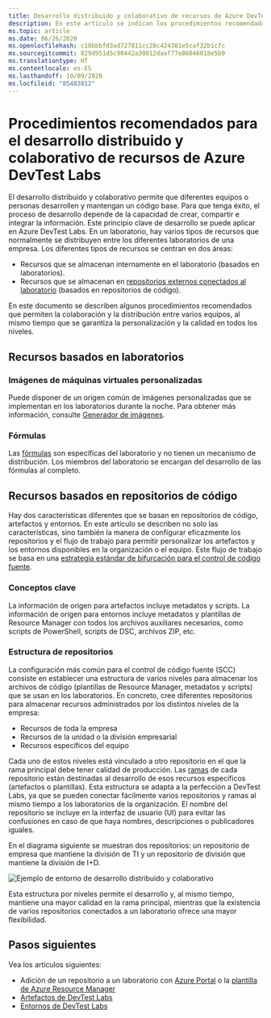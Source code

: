 ```yaml
---
title: Desarrollo distribuido y colaborativo de recursos de Azure DevTest Labs
description: En este artículo se indican los procedimientos recomendados para establecer un entorno de desarrollo distribuido y colaborativo para desarrollar recursos de DevTest Labs.
ms.topic: article
ms.date: 06/26/2020
ms.openlocfilehash: c18bbbfd3ad727811cc28c424381e5caf32b1cfc
ms.sourcegitcommit: 829d951d5c90442a38012daaf77e86046018e5b9
ms.translationtype: HT
ms.contentlocale: es-ES
ms.lasthandoff: 10/09/2020
ms.locfileid: "85483812"
---
```

# <a name="best-practices-for-distributed-and-collaborative-development-of-azure-devtest-labs-resources"></a>Procedimientos recomendados para el desarrollo distribuido y colaborativo de recursos de Azure DevTest Labs
El desarrollo distribuido y colaborativo permite que diferentes equipos o personas desarrollen y mantengan un código base. Para que tenga éxito, el proceso de desarrollo depende de la capacidad de crear, compartir e integrar la información. Este principio clave de desarrollo se puede aplicar en Azure DevTest Labs. En un laboratorio, hay varios tipos de recursos que normalmente se distribuyen entre los diferentes laboratorios de una empresa. Los diferentes tipos de recursos se centran en dos áreas:

- Recursos que se almacenan internamente en el laboratorio (basados en laboratorios).
- Recursos que se almacenan en [repositorios externos conectados al laboratorio](devtest-lab-add-artifact-repo.md) (basados en repositorios de código). 

En este documento se describen algunos procedimientos recomendados que permiten la colaboración y la distribución entre varios equipos, al mismo tiempo que se garantiza la personalización y la calidad en todos los niveles.

## <a name="lab-based-resources"></a>Recursos basados en laboratorios

### <a name="custom-virtual-machine-images"></a>Imágenes de máquinas virtuales personalizadas
Puede disponer de un origen común de imágenes personalizadas que se implementan en los laboratorios durante la noche. Para obtener más información, consulte [Generador de imágenes](image-factory-create.md).    

### <a name="formulas"></a>Fórmulas
Las [fórmulas](devtest-lab-manage-formulas.md) son específicas del laboratorio y no tienen un mecanismo de distribución. Los miembros del laboratorio se encargan del desarrollo de las fórmulas al completo. 

## <a name="code-repository-based-resources"></a>Recursos basados en repositorios de código
Hay dos características diferentes que se basan en repositorios de código, artefactos y entornos. En este artículo se describen no solo las características, sino también la manera de configurar eficazmente los repositorios y el flujo de trabajo para permitir personalizar los artefactos y los entornos disponibles en la organización o el equipo.  Este flujo de trabajo se basa en una [estrategia estándar de bifurcación para el control de código fuente](/azure/devops/repos/tfvc/branching-strategies-with-tfvc?view=azure-devops). 

### <a name="key-concepts"></a>Conceptos clave
La información de origen para artefactos incluye metadatos y scripts. La información de origen para entornos incluye metadatos y plantillas de Resource Manager con todos los archivos auxiliares necesarios, como scripts de PowerShell, scripts de DSC, archivos ZIP, etc.  

### <a name="repository-structure"></a>Estructura de repositorios  
La configuración más común para el control de código fuente (SCC) consiste en establecer una estructura de varios niveles para almacenar los archivos de código (plantillas de Resource Manager, metadatos y scripts) que se usan en los laboratorios. En concreto, cree diferentes repositorios para almacenar recursos administrados por los distintos niveles de la empresa:   

- Recursos de toda la empresa
- Recursos de la unidad o la división empresarial
- Recursos específicos del equipo

Cada uno de estos niveles está vinculado a otro repositorio en el que la rama principal debe tener calidad de producción. Las [ramas](/azure/devops/repos/git/git-branching-guidance?view=azure-devops) de cada repositorio están destinadas al desarrollo de esos recursos específicos (artefactos o plantillas). Esta estructura se adapta a la perfección a DevTest Labs, ya que se pueden conectar fácilmente varios repositorios y ramas al mismo tiempo a los laboratorios de la organización. El nombre del repositorio se incluye en la interfaz de usuario (UI) para evitar las confusiones en caso de que haya nombres, descripciones o publicadores iguales.
     
En el diagrama siguiente se muestran dos repositorios: un repositorio de empresa que mantiene la división de TI y un repositorio de división que mantiene la división de I+D.

![Ejemplo de entorno de desarrollo distribuido y colaborativo](./media/best-practices-distributive-collaborative-dev-env/distributive-collaborative-dev-env.png)
   
Esta estructura por niveles permite el desarrollo y, al mismo tiempo, mantiene una mayor calidad en la rama principal, mientras que la existencia de varios repositorios conectados a un laboratorio ofrece una mayor flexibilidad.

## <a name="next-steps"></a>Pasos siguientes    
Vea los artículos siguientes:

- Adición de un repositorio a un laboratorio con [Azure Portal](devtest-lab-add-artifact-repo.md) o la [plantilla de Azure Resource Manager](add-artifact-repository.md)
- [Artefactos de DevTest Labs](devtest-lab-artifact-author.md)
- [Entornos de DevTest Labs](devtest-lab-create-environment-from-arm.md)
